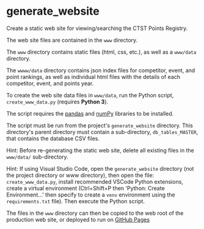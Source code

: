 # generate_website

Create a static web site for viewing/searching the CTST Points Registry.

The web site files are contained in the `www` directory.

The `www` directory contains static files (html, css, etc.), as well as a `www/data` directory.

The `wwww/data` directory contains json index files for competitor, event, and point rankings,
as well as individual html files with the details of each competitor, event, and points year.

To create the web site data files in `www/data`, run the Python script, `create_www_data.py` (requires **Python 3**).

The script requires the [pandas](https://pandas.pydata.org/) and [numPy](https://numpy.org/) libraries to be installed.

The script must be run from the project's `generate_website` directory.
This directory's parent directory must contain a sub-directory, `db_tables_MASTER`, that contains the database CSV files.

Hint: Before re-generating the static web site, delete all existing files in the `www/data/` sub-directory.

Hint: If using Visual Studio Code, open the `generate_website` directory (not the project directory or www directory), then open the file: `create_www_data.py`,
install recommended VSCode Python extensions,
create a virtual environment (Ctrl+Shift+P then 'Python: Create Environment...' then specify to create a `venv` environment
using the `requirements.txt` file). Then execute the Python script.

The files in the `www` directory can then be copied to the web root of the production web site, or deployed to run on [GitHub Pages](https://docs.github.com/en/pages/getting-started-with-github-pages/about-github-pages)
